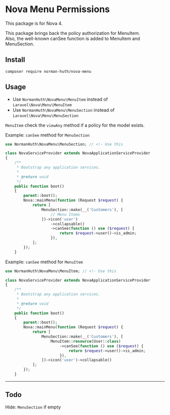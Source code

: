 # Nova Menu Permissions

This package is for Nova 4. 

This package brings back the policy authorization for MenuItem.  
Also, the well-known canSee function is added to MenuItem and MenuSection.

## Install
```
composer require norman-huth/nova-menu
```

## Usage
* Use `NormanHuth\NovaMenu\MenuItem` instead of `Laravel\Nova\Menu\MenuItem`
* Use `NormanHuth\NovaMenu\MenuSection` instead of `Laravel\Nova\Menu\MenuSection`

`MenuItem` check the `viewAny` method if a policy for the model exists.

Example: `canSee` method for `MenuSection`
```php
use NormanHuth\NovaMenu\MenuSection; // <!- Use this

class NovaServiceProvider extends NovaApplicationServiceProvider
{
    /**
     * Bootstrap any application services.
     *
     * @return void
     */
    public function boot()
    {
        parent::boot();
        Nova::mainMenu(function (Request $request) {
            return [
                MenuSection::make(__('Customers'), [
                    // Menu Items
                ])->icon('user')
                    ->collapsable()
                    ->canSee(function () use ($request) {
                        return $request->user()->is_admin;
                    }),
            ];
        });
    }
```

Example: `canSee` method for `MenuItem`
```php
use NormanHuth\NovaMenu\MenuItem; // <!- Use this

class NovaServiceProvider extends NovaApplicationServiceProvider
{
    /**
     * Bootstrap any application services.
     *
     * @return void
     */
    public function boot()
    {
        parent::boot();
        Nova::mainMenu(function (Request $request) {
            return [
                MenuSection::make(__('Customers'), [
                    MenuItem::resource(User::class)
                        ->canSee(function () use ($request) {
                            return $request->user()->is_admin;
                        }),
                ])->icon('user')->collapsable()
            ];
        });
    }
```

---
## Todo
Hide: `MenuSection` if empty

